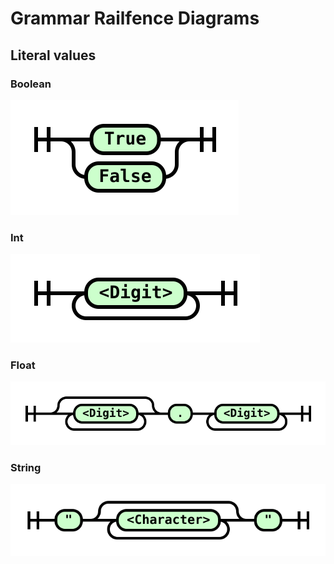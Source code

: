 # Grammar Railfence Diagrams

## Literal values

### Boolean

<img src="output/Boolean.svg"/>

### Int

<img src="output/Int.svg"/>

### Float

<img src="output/Float.svg"/>

### String

<img src="output/String.svg"/>

